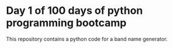 # Day 1 of 100 days of python programming bootcamp

This repository contains a python code for a band name generator.